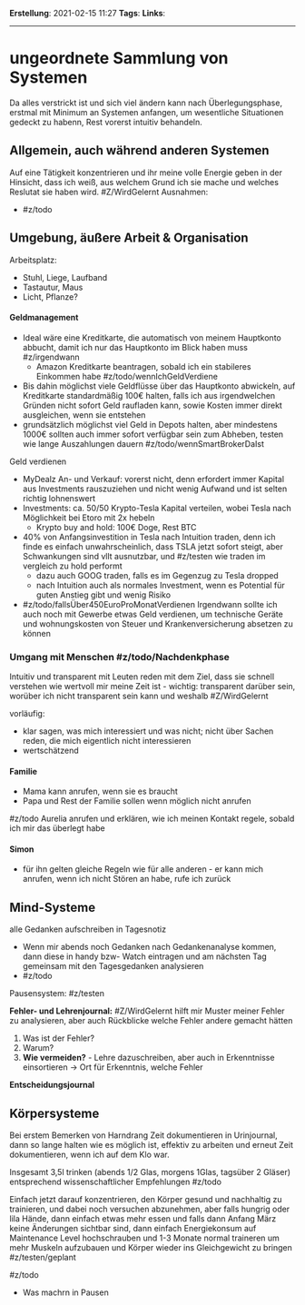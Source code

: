 **Erstellung**: 2021-02-15  11:27
**Tags**:
**Links**:

---
# ungeordnete Sammlung von Systemen

Da alles verstrickt ist und sich viel ändern kann nach Überlegungsphase, erstmal mit Minimum an Systemen anfangen, um wesentliche Situationen gedeckt zu habenn, Rest vorerst intuitiv behandeln.

## Allgemein, auch während anderen Systemen

Auf eine Tätigkeit konzentrieren und ihr meine volle Energie geben in der Hinsicht, dass ich weiß, aus welchem Grund ich sie mache und welches Reslutat sie haben wird. #Z/WirdGelernt
Ausnahmen:
- #z/todo 

## Umgebung, äußere Arbeit & Organisation
Arbeitsplatz:
- Stuhl, Liege, Laufband
- Tastautur, Maus
- Licht, Pflanze?

#### Geldmanagement
- Ideal wäre eine Kreditkarte, die automatisch von meinem Hauptkonto abbucht, damit ich nur das Hauptkonto im Blick haben muss #z/irgendwann 
	- Amazon Kreditkarte beantragen, sobald ich ein stabileres Einkommen habe #z/todo/wennIchGeldVerdiene
- Bis dahin möglichst viele Geldflüsse über das Hauptkonto abwickeln, auf Kreditkarte standardmäßig 100€ halten, falls ich aus irgendwelchen Gründen nicht sofort Geld raufladen kann, sowie Kosten immer direkt ausgleichen, wenn sie entstehen
- grundsätzlich möglichst viel Geld in Depots halten, aber mindestens 1000€ sollten auch immer sofort verfügbar sein zum Abheben, testen wie lange Auszahlungen dauern #z/todo/wennSmartBrokerDaIst 

Geld verdienen
- MyDealz An- und Verkauf: vorerst nicht, denn erfordert immer Kapital aus Investments rauszuziehen und nicht wenig Aufwand und ist selten richtig lohnenswert
- Investments: ca. 50/50 Krypto-Tesla Kapital verteilen, wobei Tesla nach Möglichkeit bei Etoro mit 2x hebeln
	- Krypto buy and hold: 100€ Doge, Rest BTC
- 40% von Anfangsinvestition in Tesla nach Intuition traden, denn ich finde es einfach unwahrscheinlich, dass TSLA jetzt sofort steigt, aber Schwankungen sind vllt ausnutzbar, und #z/testen wie traden im vergleich zu hold performt
	- dazu auch GOOG traden, falls es im Gegenzug zu Tesla dropped
	- nach Intuition auch als normales Investment, wenn es Potential für guten Anstieg gibt und wenig Risiko
- #z/todo/fallsÜber450EuroProMonatVerdienen Irgendwann sollte ich auch noch mit Gewerbe etwas Geld verdienen, um technische Geräte und wohnungskosten von Steuer und Krankenversicherung absetzen zu können

### Umgang mit Menschen #z/todo/Nachdenkphase 
Intuitiv und transparent mit Leuten reden mit dem Ziel, dass sie schnell verstehen wie wertvoll mir meine Zeit ist - wichtig: transparent darüber sein, worüber ich nicht transparent sein kann und weshalb #Z/WirdGelernt 

vorläufig:
-  klar sagen, was mich interessiert und was nicht; nicht über Sachen reden, die mich eigentlich nicht interessieren
-  wertschätzend
	
#### Familie 
- Mama kann anrufen, wenn sie es braucht
- Papa und Rest der Familie sollen wenn möglich nicht anrufen

#z/todo Aurelia anrufen und erklären, wie ich meinen Kontakt regele, sobald ich mir das überlegt habe

#### Simon
- für ihn gelten gleiche Regeln wie für alle anderen - er kann mich anrufen, wenn ich nicht Stören an habe, rufe ich zurück


## Mind-Systeme

alle Gedanken aufschreiben in Tagesnotiz
-   Wenn mir abends noch Gedanken nach Gedankenanalyse kommen, dann diese in handy bzw- Watch eintragen und am nächsten Tag gemeinsam mit den Tagesgedanken analysieren
-   #z/todo 

Pausensystem: #z/testen

**Fehler- und Lehrenjournal:** #Z/WirdGelernt 
hilft mir Muster meiner Fehler zu analysieren, aber auch Rückblicke welche Fehler andere gemacht hätten
1. Was ist der Fehler?
2. Warum?
3. **Wie vermeiden?** - Lehre dazuschreiben, aber auch in Erkenntnisse einsortieren -> Ort für Erkenntnis, welche Fehler

**Entscheidungsjournal**



## Körpersysteme
Bei erstem Bemerken von Harndrang Zeit dokumentieren in Urinjournal, dann so lange halten wie es möglich ist, effektiv zu arbeiten und erneut Zeit dokumentieren, wenn ich auf dem Klo war.

Insgesamt 3,5l trinken (abends 1/2 Glas, morgens 1Glas, tagsüber 2 Gläser) entsprechend wissenschaftlicher Empfehlungen #z/todo

Einfach jetzt darauf konzentrieren, den Körper gesund und nachhaltig zu trainieren, und dabei noch versuchen abzunehmen, aber falls hungrig oder lila Hände, dann einfach etwas mehr essen und falls dann Anfang März keine Änderungen sichtbar sind, dann einfach Energiekonsum auf Maintenance Level hochschrauben und 1-3 Monate normal traineren um mehr Muskeln aufzubauen und Körper wieder ins Gleichgewicht zu bringen #z/testen/geplant


#z/todo
- Was machrn in Pausen
